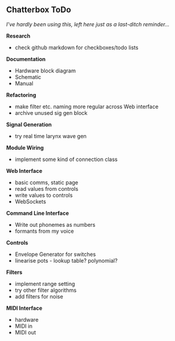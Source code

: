 ## Chatterbox ToDo

*I've hardly been using this, left here just as a last-ditch reminder...*

**Research**
* check github markdown for checkboxes/todo lists

**Documentation**
* Hardware block diagram
* Schematic
* Manual

**Refactoring**
* make filter etc. naming more regular across Web interface
* archive unused sig gen block

**Signal Generation**
* try real time larynx wave gen

**Module Wiring**
* implement some kind of connection class

**Web Interface**
* basic comms, static page
* read values from controls
* write values to controls
* WebSockets

**Command Line Interface**
 
* Write out phonemes as numbers
* formants from my voice

**Controls**
* Envelope Generator for switches
* linearise pots - lookup table? polynomial?

**Filters**
* implement range setting
* try other filter algorithms
* add filters for noise

**MIDI Interface**
* hardware
* MIDI in
* MIDI out



